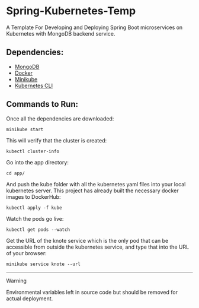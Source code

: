 # Spring-Kubernetes-Temp
A Template For Developing and Deploying Spring Boot microservices on Kubernetes with MongoDB backend service.

## Dependencies:
- [MongoDB](https://www.mongodb.com/docs/manual/administration/install-community/)
- [Docker](https://docs.docker.com/get-docker/)
- [Minikube](https://minikube.sigs.k8s.io/docs/start/)
- [Kubernetes CLI](https://kubernetes.io/docs/tasks/tools/)

## Commands to Run:
Once all the dependencies are downloaded:
```
minikube start
```
This will verify that the cluster is created:
```
kubectl cluster-info
```
Go into the app directory:
```
cd app/
```
And push the kube folder with all the kubernetes yaml files into your local kubernetes server. This project has already built the necessary docker images to DockerHub: 
```
kubectl apply -f kube
```
Watch the pods go live:
```
kubectl get pods --watch
```
Get the URL of the knote service which is the only pod that can be accessible from outside the kubernetes service, and type that into the URL of your browser:
```
minikube service knote --url
```
---
> [!WARNING]
> Environmental variables left in source code but should be removed for actual deployment.

